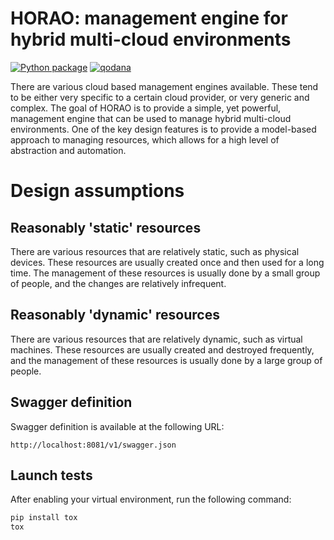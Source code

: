 # HORAO: management engine for hybrid multi-cloud environments

[![Python package](https://github.com/witlox/horao/actions/workflows/tox.yml/badge.svg)](https://github.com/witlox/horao/actions/workflows/tox.yml) [![qodana](https://github.com/witlox/horao/actions/workflows/qodana.yml/badge.svg)](https://github.com/witlox/horao/actions/workflows/qodana.yml)

There are various cloud based management engines available. These tend to be either very specific to a certain cloud provider, or very generic and complex. The goal of HORAO is to provide a simple, yet powerful, management engine that can be used to manage hybrid multi-cloud environments. One of the key design features is to provide a model-based approach to managing resources, which allows for a high level of abstraction and automation.

# Design assumptions

## Reasonably 'static' resources

There are various resources that are relatively static, such as physical devices. These resources are usually created once and then used for a long time. The management of these resources is usually done by a small group of people, and the changes are relatively infrequent.

## Reasonably 'dynamic' resources

There are various resources that are relatively dynamic, such as virtual machines. These resources are usually created and destroyed frequently, and the management of these resources is usually done by a large group of people.

## Swagger definition

Swagger definition is available at the following URL:

```http
http://localhost:8081/v1/swagger.json
```

## Launch tests

After enabling your virtual environment, run the following command:

```bash
pip install tox
tox
```
